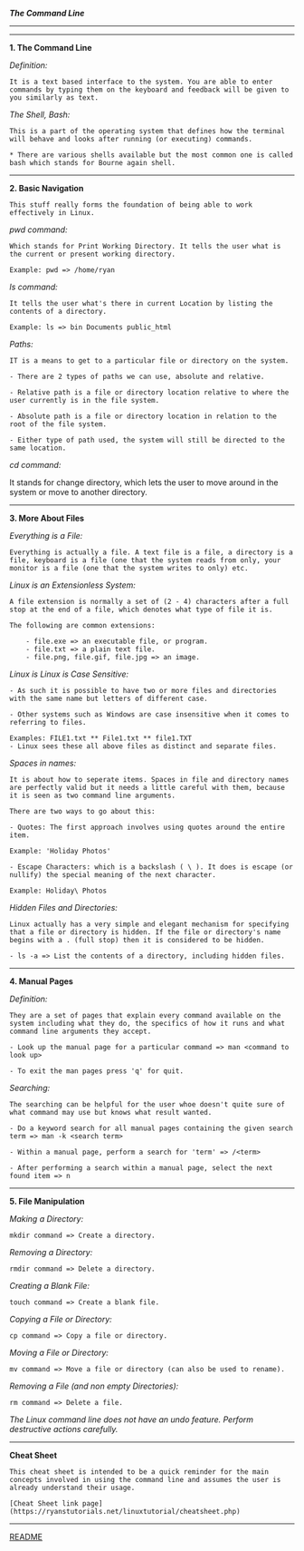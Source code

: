 ***The Command Line***
***
***

**1. The Command Line**

*Definition:*

    It is a text based interface to the system. You are able to enter commands by typing them on the keyboard and feedback will be given to you similarly as text.

*The Shell, Bash:*

    This is a part of the operating system that defines how the terminal will behave and looks after running (or executing) commands. 
    
    * There are various shells available but the most common one is called bash which stands for Bourne again shell.

***

**2. Basic Navigation**

    This stuff really forms the foundation of being able to work effectively in Linux.

*pwd command:* 

    Which stands for Print Working Directory. It tells the user what is the current or present working directory.

    Example: pwd => /home/ryan

*ls command:* 

    It tells the user what's there in current Location by listing the contents of a directory.

    Example: ls => bin Documents public_html

*Paths:*

    IT is a means to get to a particular file or directory on the system.

    - There are 2 types of paths we can use, absolute and relative.

    - Relative path is a file or directory location relative to where the user currently is in the file system.
    
    - Absolute path is a file or directory location in relation to the root of the file system.

    - Either type of path used, the system will still be directed to the same location.

*cd command:* 

   It stands for change directory, which lets the user to move around in the system or move to another directory.

***

**3. More About Files**

*Everything is a File:*

    Everything is actually a file. A text file is a file, a directory is a file, keyboard is a file (one that the system reads from only, your monitor is a file (one that the system writes to only) etc.

*Linux is an Extensionless System:*

    A file extension is normally a set of (2 - 4) characters after a full stop at the end of a file, which denotes what type of file it is. 

    The following are common extensions:

        - file.exe => an executable file, or program.
        - file.txt => a plain text file.
        - file.png, file.gif, file.jpg => an image.

*Linux is Linux is Case Sensitive:*

    - As such it is possible to have two or more files and directories with the same name but letters of different case.

    - Other systems such as Windows are case insensitive when it comes to referring to files.

    Examples: FILE1.txt ** File1.txt ** file1.TXT
    - Linux sees these all above files as distinct and separate files.

*Spaces in names:*

    It is about how to seperate items. Spaces in file and directory names are perfectly valid but it needs a little careful with them, because it is seen as two command line arguments.

    There are two ways to go about this:

    - Quotes: The first approach involves using quotes around the entire item. 

    Example: 'Holiday Photos'

    - Escape Characters: which is a backslash ( \ ). It does is escape (or nullify) the special meaning of the next character.

    Example: Holiday\ Photos

*Hidden Files and Directories:*

    Linux actually has a very simple and elegant mechanism for specifying that a file or directory is hidden. If the file or directory's name begins with a . (full stop) then it is considered to be hidden.

    - ls -a => List the contents of a directory, including hidden files.

***

**4. Manual Pages**

*Definition:*

    They are a set of pages that explain every command available on the system including what they do, the specifics of how it runs and what command line arguments they accept.

    - Look up the manual page for a particular command => man <command to look up>

    - To exit the man pages press 'q' for quit.

*Searching:*

    The searching can be helpful for the user whoe doesn't quite sure of what command may use but knows what result wanted. 

    - Do a keyword search for all manual pages containing the given search term => man -k <search term>

    - Within a manual page, perform a search for 'term' => /<term>

    - After performing a search within a manual page, select the next found item => n

***

**5. File Manipulation**

*Making a Directory:*

    mkdir command => Create a directory.

*Removing a Directory:*

    rmdir command => Delete a directory.

*Creating a Blank File:*

    touch command => Create a blank file.

*Copying a File or Directory:*

    cp command => Copy a file or directory.

*Moving a File or Directory:*

    mv command => Move a file or directory (can also be used to rename).

*Removing a File (and non empty Directories):*

    rm command => Delete a file.

*The Linux command line does not have an undo feature. Perform destructive actions carefully.*

***

**Cheat Sheet**

    This cheat sheet is intended to be a quick reminder for the main concepts involved in using the command line and assumes the user is already understand their usage. 

    [Cheat Sheet link page](https://ryanstutorials.net/linuxtutorial/cheatsheet.php)

***

[README](README.md)